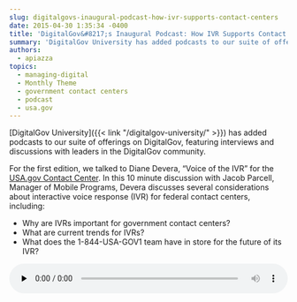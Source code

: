 ```yaml
---
slug: digitalgovs-inaugural-podcast-how-ivr-supports-contact-centers
date: 2015-04-30 1:35:34 -0400
title: 'DigitalGov&#8217;s Inaugural Podcast: How IVR Supports Contact Centers'
summary: '​DigitalGov University has added podcasts to our suite of offerings on DigitalGov, featuring interviews and discussions with leaders in the DigitalGov community. For the first edition, we talked to Diane ​Devera, &#8220;Voice of the IVR&#8221; for the USA.gov Contact Center. In this 10 minute discussion with Jacob Parcell, Manager of Mobile Programs, Devera discusses several'
authors:
  - apiazza
topics:
  - managing-digital
  - Monthly Theme
  - government contact centers
  - podcast
  - usa.gov
---
```


[​DigitalGov University]({{< link "/digitalgov-university/" >}}) has added podcasts to our suite of offerings on DigitalGov, featuring interviews and discussions with leaders in the DigitalGov community.

For the first edition, we talked to Diane ​Devera, &#8220;Voice of the IVR&#8221; for the [USA.gov Contact Center](http://www.usa.gov/phone.shtml). In this 10 minute discussion with Jacob Parcell, Manager of Mobile Programs, Devera discusses several considerations about interactive voice response (IVR) for federal contact centers, including:

  * Why are IVRs important for government contact centers?
  * What are current trends for IVRs?
  * What does the 1-844-USA-GOV1 team have in store for the future of its IVR?

<!--[if lt IE 9]><![endif]--><audio class="wp-audio-shortcode" id="audio-268992-1" preload="none" style="width: 100%;" controls="controls"><source type="audio/mpeg" src="https://s3.amazonaws.com/digitalgov/_legacy-img/2015/04/Voice-of-IVR-Podcast.mp3?_=1" />

<https://s3.amazonaws.com/digitalgov/_legacy-img/2015/04/Voice-of-IVR-Podcast.mp3></audio> 

 

To listen to the podcast offline, [download the mp3 file](https://drive.google.com/file/d/0B_S79lXdhuh0c2kzWjBaY0xWUE0/view?usp=sharing "download the mp3 file").